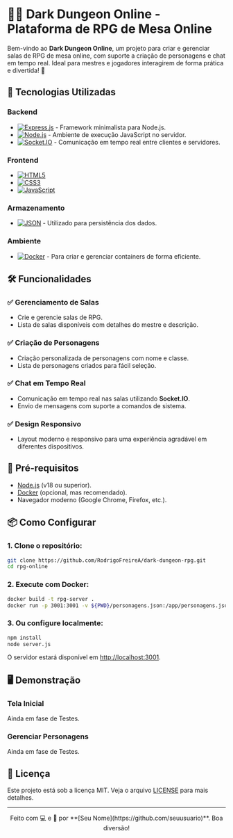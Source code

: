 # 🧙‍♂️ Dark Dungeon Online - Plataforma de RPG de Mesa Online

Bem-vindo ao **Dark Dungeon Online**, um projeto para criar e gerenciar salas de RPG de mesa online, com suporte a criação de personagens e chat em tempo real. Ideal para mestres e jogadores interagirem de forma prática e divertida! 🎲

## 🚀 Tecnologias Utilizadas

### Backend
- [![Express.js](https://img.shields.io/badge/-Express.js-000000?style=flat-square&logo=express&logoColor=white)](https://expressjs.com/) - Framework minimalista para Node.js.
- [![Node.js](https://img.shields.io/badge/-Node.js-339933?style=flat-square&logo=node.js&logoColor=white)](https://nodejs.org/) - Ambiente de execução JavaScript no servidor.
- [![Socket.IO](https://img.shields.io/badge/-Socket.IO-010101?style=flat-square&logo=socket.io)](https://socket.io/) - Comunicação em tempo real entre clientes e servidores.

### Frontend
- [![HTML5](https://img.shields.io/badge/-HTML5-E34F26?style=flat-square&logo=html5&logoColor=white)](https://developer.mozilla.org/en-US/docs/Web/Guide/HTML/HTML5)
- [![CSS3](https://img.shields.io/badge/-CSS3-1572B6?style=flat-square&logo=css3&logoColor=white)](https://developer.mozilla.org/en-US/docs/Web/CSS)
- [![JavaScript](https://img.shields.io/badge/-JavaScript-F7DF1E?style=flat-square&logo=javascript&logoColor=black)](https://developer.mozilla.org/en-US/docs/Web/JavaScript)

### Armazenamento
- [![JSON](https://img.shields.io/badge/-JSON-000000?style=flat-square&logo=json&logoColor=white)](https://www.json.org/json-en.html) - Utilizado para persistência dos dados.

### Ambiente
- [![Docker](https://img.shields.io/badge/-Docker-2496ED?style=flat-square&logo=docker&logoColor=white)](https://www.docker.com/) - Para criar e gerenciar containers de forma eficiente.

## 🛠️ Funcionalidades

### ✅ Gerenciamento de Salas
- Crie e gerencie salas de RPG.
- Lista de salas disponíveis com detalhes do mestre e descrição.

### ✅ Criação de Personagens
- Criação personalizada de personagens com nome e classe.
- Lista de personagens criados para fácil seleção.

### ✅ Chat em Tempo Real
- Comunicação em tempo real nas salas utilizando **Socket.IO**.
- Envio de mensagens com suporte a comandos de sistema.

### ✅ Design Responsivo
- Layout moderno e responsivo para uma experiência agradável em diferentes dispositivos.

## 🧰 Pré-requisitos

- [Node.js](https://nodejs.org/) (v18 ou superior).
- [Docker](https://www.docker.com/) (opcional, mas recomendado).
- Navegador moderno (Google Chrome, Firefox, etc.).

## 📦 Como Configurar

### 1. Clone o repositório:
```bash
git clone https://github.com/RodrigoFreireA/dark-dungeon-rpg.git
cd rpg-online
```

### 2. Execute com Docker:
```bash
docker build -t rpg-server .
docker run -p 3001:3001 -v ${PWD}/personagens.json:/app/personagens.json -v ${PWD}/salas.json:/app/salas.json rpg-server
```

### 3. Ou configure localmente:
```bash
npm install
node server.js
```

O servidor estará disponível em [http://localhost:3001](http://localhost:3001).

## 🖥️ Demonstração

### Tela Inicial
Ainda em fase de Testes.

### Gerenciar Personagens
Ainda em fase de Testes.

## 📄 Licença

Este projeto está sob a licença MIT. Veja o arquivo [LICENSE](LICENSE) para mais detalhes.

---

<div align="center">
Feito com 💻 e 🎲 por **[Seu Nome](https://github.com/seuusuario)**. Boa diversão!
</div>
